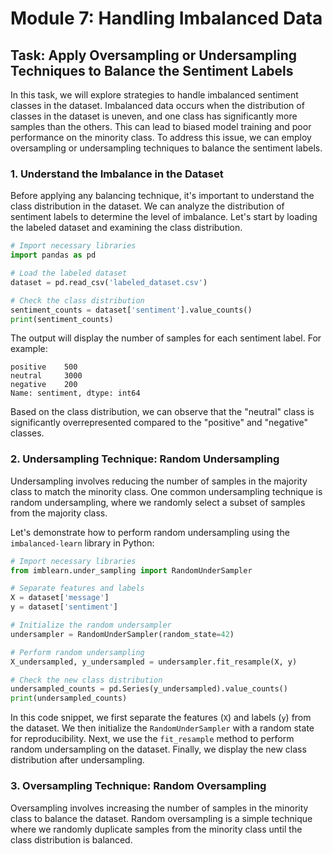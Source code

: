 # Module 7: Handling Imbalanced Data

## Task: Apply Oversampling or Undersampling Techniques to Balance the Sentiment Labels

In this task, we will explore strategies to handle imbalanced sentiment classes in the dataset. Imbalanced data occurs when the distribution of classes in the dataset is uneven, and one class has significantly more samples than the others. This can lead to biased model training and poor performance on the minority class. To address this issue, we can employ oversampling or undersampling techniques to balance the sentiment labels.

### 1. Understand the Imbalance in the Dataset

Before applying any balancing technique, it's important to understand the class distribution in the dataset. We can analyze the distribution of sentiment labels to determine the level of imbalance. Let's start by loading the labeled dataset and examining the class distribution.

```python
# Import necessary libraries
import pandas as pd

# Load the labeled dataset
dataset = pd.read_csv('labeled_dataset.csv')

# Check the class distribution
sentiment_counts = dataset['sentiment'].value_counts()
print(sentiment_counts)
```

The output will display the number of samples for each sentiment label. For example:

```
positive    500
neutral     3000
negative    200
Name: sentiment, dtype: int64
```

Based on the class distribution, we can observe that the "neutral" class is significantly overrepresented compared to the "positive" and "negative" classes.

### 2. Undersampling Technique: Random Undersampling

Undersampling involves reducing the number of samples in the majority class to match the minority class. One common undersampling technique is random undersampling, where we randomly select a subset of samples from the majority class.

Let's demonstrate how to perform random undersampling using the `imbalanced-learn` library in Python:

```python
# Import necessary libraries
from imblearn.under_sampling import RandomUnderSampler

# Separate features and labels
X = dataset['message']
y = dataset['sentiment']

# Initialize the random undersampler
undersampler = RandomUnderSampler(random_state=42)

# Perform random undersampling
X_undersampled, y_undersampled = undersampler.fit_resample(X, y)

# Check the new class distribution
undersampled_counts = pd.Series(y_undersampled).value_counts()
print(undersampled_counts)
```

In this code snippet, we first separate the features (`X`) and labels (`y`) from the dataset. We then initialize the `RandomUnderSampler` with a random state for reproducibility. Next, we use the `fit_resample` method to perform random undersampling on the dataset. Finally, we display the new class distribution after undersampling.

### 3. Oversampling Technique: Random Oversampling

Oversampling involves increasing the number of samples in the minority class to balance the dataset. Random oversampling is a simple technique where we randomly duplicate samples from the minority class until the class distribution is balanced.
